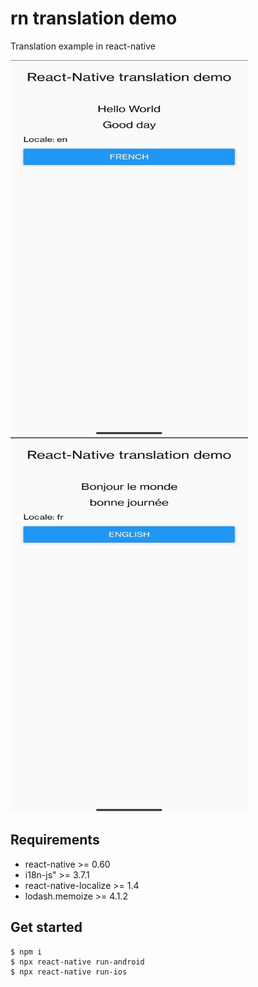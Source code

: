 # rn translation demo

Translation example in react-native

<img src="screenshots/screenshot1.jpeg" alt="screenshot1" width="380px" height="600px" />
<img src="screenshots/screenshot2.jpeg" alt="screenshot2" width="380px" height="600px" />

## Requirements

* react-native >= 0.60
* i18n-js" >= 3.7.1
* react-native-localize >= 1.4
* lodash.memoize >= 4.1.2

## Get started

    $ npm i
    $ npx react-native run-android
    $ npx react-native run-ios
